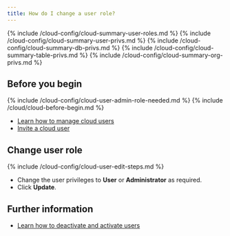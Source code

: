 ```yaml
---
title: How do I change a user role?
---
```


{% include /cloud-config/cloud-summary-user-roles.md %}
{% include /cloud-config/cloud-summary-user-privs.md %}
{% include /cloud-config/cloud-summary-db-privs.md %}
{% include /cloud-config/cloud-summary-table-privs.md %}
{% include /cloud-config/cloud-summary-org-privs.md %}

## Before you begin

{% include /cloud-config/cloud-user-admin-role-needed.md %}
{% include /cloud/cloud-before-begin.md %}
* [Learn how to manage cloud users](/cloud/cloud-configuration/cloud-users-manage)
* [Invite a cloud user](/cloud/cloud-configuration/cloud-user-invite)

## Change user role

{% include /cloud-config/cloud-user-edit-steps.md %}
* Change the user privileges to **User** or **Administrator** as required.
* Click **Update**.

## Further information

* [Learn how to deactivate and activate users](/cloud/cloud-configuration/cloud-user-deactivate)
